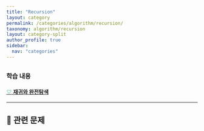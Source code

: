 ```yaml
---
title: "Recursion"
layout: category
permalink: /categories/algorithm/recursion/
taxonomy: algorithm/recursion
layout: category-split
author_profile: true
sidebar:
  nav: "categories"
---
```



##

### 학습 내용

#### <a href="#" data-content="/assets/contents/algorithm/recursion.md"><span style="color: #9bd6bd;">♡</span> 재귀와 완전탐색</a>

---

## 📝 관련 문제
